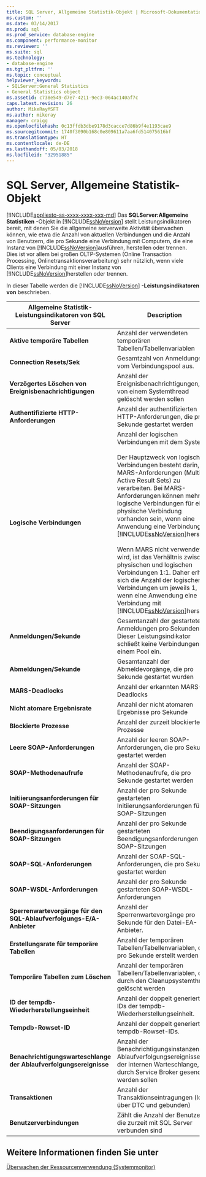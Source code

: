 ```yaml
---
title: SQL Server, Allgemeine Statistik-Objekt | Microsoft-Dokumentation
ms.custom: ''
ms.date: 03/14/2017
ms.prod: sql
ms.prod_service: database-engine
ms.component: performance-monitor
ms.reviewer: ''
ms.suite: sql
ms.technology:
- database-engine
ms.tgt_pltfrm: ''
ms.topic: conceptual
helpviewer_keywords:
- SQLServer:General Statistics
- General Statistics object
ms.assetid: c738e549-d7e7-4211-9ec3-064ac140af7c
caps.latest.revision: 26
author: MikeRayMSFT
ms.author: mikeray
manager: craigg
ms.openlocfilehash: 0c13ffdb3dbe9178d3cacce7d86b9f4e1193cae9
ms.sourcegitcommit: 1740f3090b168c0e809611a7aa6fd514075616bf
ms.translationtype: HT
ms.contentlocale: de-DE
ms.lasthandoff: 05/03/2018
ms.locfileid: "32951885"
---
```

# <a name="sql-server-general-statistics-object"></a>SQL Server, Allgemeine Statistik-Objekt
[!INCLUDE[appliesto-ss-xxxx-xxxx-xxx-md](../../includes/appliesto-ss-xxxx-xxxx-xxx-md.md)]
  Das **SQLServer:Allgemeine Statistiken** -Objekt in [!INCLUDE[ssNoVersion](../../includes/ssnoversion-md.md)] stellt Leistungsindikatoren bereit, mit denen Sie die allgemeine serverweite Aktivität überwachen können, wie etwa die Anzahl von aktuellen Verbindungen und die Anzahl von Benutzern, die pro Sekunde eine Verbindung mit Computern, die eine Instanz von [!INCLUDE[ssNoVersion](../../includes/ssnoversion-md.md)]ausführen, herstellen oder trennen. Dies ist vor allem bei großen OLTP-Systemen (Online Transaction Processing, Onlinetransaktionsverarbeitung) sehr nützlich, wenn viele Clients eine Verbindung mit einer Instanz von [!INCLUDE[ssNoVersion](../../includes/ssnoversion-md.md)]herstellen oder trennen.  
  
 In dieser Tabelle werden die [!INCLUDE[ssNoVersion](../../includes/ssnoversion-md.md)] **-Leistungsindikatoren von** beschrieben.  
  
|Allgemeine Statistik-Leistungsindikatoren von SQL Server|Description|  
|--------------------------------------------|-----------------|  
|**Aktive temporäre Tabellen**|Anzahl der verwendeten temporären Tabellen/Tabellenvariablen|  
|**Connection Resets/Sek**|Gesamtzahl von Anmeldungen vom Verbindungspool aus.|  
|**Verzögertes Löschen von Ereignisbenachrichtigungen**|Anzahl der Ereignisbenachrichtigungen, die von einem Systemthread gelöscht werden sollen|  
|**Authentifizierte HTTP-Anforderungen**|Anzahl der authentifizierten HTTP-Anforderungen, die pro Sekunde gestartet werden|  
|**Logische Verbindungen**|Anzahl der logischen Verbindungen mit dem System<br /><br /> Der Hauptzweck von logischen Verbindungen besteht darin, MARS-Anforderungen (Multiple Active Result Sets) zu verarbeiten. Bei MARS-Anforderungen können mehrere logische Verbindungen für eine physische Verbindung vorhanden sein, wenn eine Anwendung eine Verbindung mit [!INCLUDE[ssNoVersion](../../includes/ssnoversion-md.md)]herstellt.<br /><br /> Wenn MARS nicht verwendet wird, ist das Verhältnis zwischen physischen und logischen Verbindungen 1:1. Daher erhöht sich die Anzahl der logischen Verbindungen um jeweils 1, wenn eine Anwendung eine Verbindung mit [!INCLUDE[ssNoVersion](../../includes/ssnoversion-md.md)]herstellt.|  
|**Anmeldungen/Sekunde**|Gesamtanzahl der gestarteten Anmeldungen pro Sekunden. Dieser Leistungsindikator schließt keine Verbindungen in einem Pool ein.|  
|**Abmeldungen/Sekunde**|Gesamtanzahl der Abmeldevorgänge, die pro Sekunde gestartet wurden|  
|**MARS-Deadlocks**|Anzahl der erkannten MARS-Deadlocks|  
|**Nicht atomare Ergebnisrate**|Anzahl der nicht atomaren Ergebnisse pro Sekunde|  
|**Blockierte Prozesse**|Anzahl der zurzeit blockierten Prozesse|  
|**Leere SOAP-Anforderungen**|Anzahl der leeren SOAP-Anforderungen, die pro Sekunde gestartet werden|  
|**SOAP-Methodenaufrufe**|Anzahl der SOAP-Methodenaufrufe, die pro Sekunde gestartet werden|  
|**Initiierungsanforderungen für SOAP-Sitzungen**|Anzahl der pro Sekunde gestarteten Initiierungsanforderungen für SOAP-Sitzungen|  
|**Beendigungsanforderungen für SOAP-Sitzungen**|Anzahl der pro Sekunde gestarteten Beendigungsanforderungen für SOAP-Sitzungen|  
|**SOAP-SQL-Anforderungen**|Anzahl der SOAP-SQL-Anforderungen, die pro Sekunde gestartet werden|  
|**SOAP-WSDL-Anforderungen**|Anzahl der pro Sekunde gestarteten SOAP-WSDL-Anforderungen|  
|**Sperrenwartevorgänge für den SQL-Ablaufverfolgungs-E/A-Anbieter**|Anzahl der Sperrenwartevorgänge pro Sekunde für den Datei-EA-Anbieter.| 
|**Erstellungsrate für temporäre Tabellen**|Anzahl der temporären Tabellen/Tabellenvariablen, die pro Sekunde erstellt werden|  
|**Temporäre Tabellen zum Löschen**|Anzahl der temporären Tabellen/Tabellenvariablen, die durch den Cleanupsystemthread gelöscht werden|  
|**ID der tempdb-Wiederherstellungseinheit**|Anzahl der doppelt generierten IDs der tempdb-Wiederherstellungseinheit.|
|**Tempdb-Rowset-ID**|Anzahl der doppelt generierten tempdb-Rowset-IDs.| 
|**Benachrichtigungswarteschlange der Ablaufverfolgungsereignisse**|Anzahl der Benachrichtigungsinstanzen von Ablaufverfolgungsereignissen in der internen Warteschlange, die durch Service Broker gesendet werden sollen|  
|**Transaktionen**|Anzahl der Transaktionseintragungen (lokal, über DTC und gebunden)|  
|**Benutzerverbindungen**|Zählt die Anzahl der Benutzer, die zurzeit mit SQL Server verbunden sind|  
  
## <a name="see-also"></a>Weitere Informationen finden Sie unter  
 [Überwachen der Ressourcenverwendung &#40;Systemmonitor&#41;](../../relational-databases/performance-monitor/monitor-resource-usage-system-monitor.md)  
  
  

